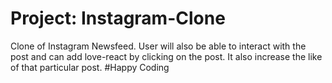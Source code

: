 # Project: Instagram-Clone
Clone of Instagram Newsfeed. User will also be able to interact with the post and can add love-react by clicking on the post.
It also increase the like of that particular post. 
#Happy Coding
